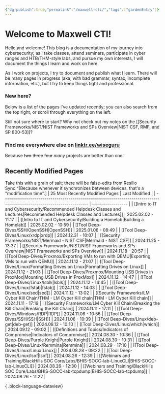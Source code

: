 ```yaml
---
{"dg-publish":true,"permalink":"/maxwell-cti/","tags":["gardenEntry"]}
---
```


# Welcome to Maxwell CTI!

Hello and welcome! This blog is a documentation of my journey into cybersecurity; as I take classes, attend seminars, participate in cyber ranges and HTB/THM-style labs, and pursue my own interests, I will document the things I learn and work on here. 

As I work on projects, I try to document and publish what I learn. There will be many pages in progress (aka, with bad grammar, syntax, incomplete information, etc.), but I try to keep things tight and professional.

### New here?
Below is a list of the pages I've updated recently; you can also search from the top right, or scroll through everything on the left.

Still not sure where to start? Why not check out my notes on the [[Security Frameworks/NIST/NIST Frameworks and SPs Overview\|NIST CSF, RMF, and SP 800-53]]?


### Find me everywhere else on [linktr.ee/wiseguru](https://linktr.ee/wiseguru)
Because ~~two~~ ~~three~~ ~~four~~ *many* projects are better than one.


## Recently Modified Pages
Take this with a grain of salt; there will be false-edits from Resilio Sync.^[Because whenever it synchronizes between devices, that's a "modification time".]
| 25 Most Recently Modified Pages                                                                                           | Last Modified      |
| ------------------------------------------------------------------------------------------------------------------------- | ------------------ |
| [[Intro to IT and Cybersecurity/Recommended Helpdesk Classes and Lectures\|Recommended Helpdesk Classes and Lectures]] | 2025.02.02 - 11:17 |
| [[Intro to IT and Cybersecurity/Building a Homelab\|Building a Homelab]]                                               | 2025.02.02 - 10:59 |
| [[Tool Deep-Dives/SSH/OpenSSH\|OpenSSH]]                                                                               | 2025.01.08 - 08:49 |
| [[Tool Deep-Dives/Linux/xrdp\|xrdp]]                                                                                   | 2024.12.31 - 10:07 |
| [[Security Frameworks/NIST/Mermaid - NIST CSF\|Mermaid - NIST CSF]]                                                    | 2024.11.25 - 13:37 |
| [[Security Frameworks/NIST/NIST Frameworks and SPs Overview\|NIST Frameworks and SPs Overview]]                        | 2024.11.18 - 20:57 |
| [[Tool Deep-Dives/Proxmox/Exporting VMs to run with QEMU\|Exporting VMs to run with QEMU]]                             | 2024.11.12 - 21:07 |
| [[Tool Deep-Dives/Linux/Formatting Drives on Linux\|Formatting Drives on Linux]]                                       | 2024.11.12 - 21:03 |
| [[Tool Deep-Dives/Proxmox/Mounting USB Drives in ProxMox\|Mounting USB Drives in ProxMox]]                             | 2024.11.12 - 14:47 |
| [[Tool Deep-Dives/Linux/lsblk\|lsblk]]                                                                                 | 2024.11.12 - 14:45 |
| [[Tool Deep-Dives/Linux/fstab\|fstab]]                                                                                 | 2024.11.12 - 14:03 |
| [[Tool Deep-Dives/Linux/sed\|sed]]                                                                                     | 2024.11.12 - 13:02 |
| [[Security Frameworks/LM Cyber Kill Chain/THM - LM Cyber Kill chain\|THM - LM Cyber Kill chain]]                       | 2024.11.11 - 17:19 |
| [[Security Frameworks/LM Cyber Kill Chain/Breaking the Kill Chain\|Breaking the Kill Chain]]                           | 2024.11.11 - 17:11 |
| [[Tool Deep-Dives/Windows/RDP\|RDP]]                                                                                   | 2024.11.06 - 10:56 |
| [[Tool Deep-Dives/SSH/SSH\|SSH]]                                                                                       | 2024.11.06 - 10:39 |
| [[Tool Deep-Dives/Linux/deb-get\|deb-get]]                                                                             | 2024.09.12 - 10:10 |
| [[Tool Deep-Dives/Linux/which\|which]]                                                                                 | 2024.09.12 - 09:02 |
| [[Definitions and Topics/Indicators of Compromise\|Indicators of Compromise]]                                          | 2024.08.30 - 10:36 |
| [[Tool Deep-Dives/Purple Knight\|Purple Knight]]                                                                       | 2024.08.30 - 10:31 |
| [[Tool Deep-Dives/Linux/Remmina\|Remmina]]                                                                             | 2024.08.29 - 17:10 |
| [[Tool Deep-Dives/Linux/Linux\|Linux]]                                                                                 | 2024.08.28 - 09:22 |
| [[Tool Deep-Dives/Linux/lsof\|lsof]]                                                                                   | 2024.08.26 - 12:39 |
| [[Webinars and Training/BlackHills SOC Core/Labs/BHIS-SOCC-lab-LinuxCLI\|BHIS-SOCC-lab-LinuxCLI]]                      | 2024.08.26 - 12:30 |
| [[Webinars and Training/BlackHills SOC Core/Labs/BHIS-SOCC-lab-tcpdump\|BHIS-SOCC-lab-tcpdump]]                        | 2024.08.26 - 11:22 |

{ .block-language-dataview}